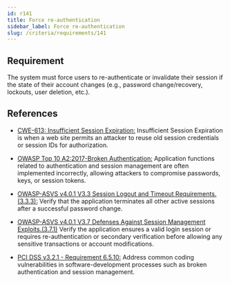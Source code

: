 ```yaml
---
id: r141
title: Force re-authentication
sidebar_label: Force re-authentication
slug: /criteria/requirements/141
---
```


## Requirement

The system must force users to re-authenticate
or invalidate their session
if the state of their account changes
(e.g., password change/recovery,
lockouts, user deletion, etc.).

## References

- [CWE-613: Insufficient Session Expiration:](https://cwe.mitre.org/data/definitions/613.html)
  Insufficient Session Expiration
  is when a web site permits an attacker
  to reuse old session credentials
  or session IDs for authorization.

- [OWASP Top 10 A2:2017-Broken Authentication:](https://owasp.org/www-project-top-ten/OWASP_Top_Ten_2017/Top_10-2017_A2-Broken_Authentication)
  Application functions related to authentication
  and session management
  are often implemented incorrectly,
  allowing attackers to compromise passwords,
  keys, or session tokens.

- [OWASP-ASVS v4.0.1 V3.3 Session Logout and Timeout Requirements.(3.3.3):](https://owasp.org/www-pdf-archive/OWASP_Application_Security_Verification_Standard_4.0-en.pdf)
  Verify that the application terminates
  all other active sessions
  after a successful password change.

- [OWASP-ASVS v4.0.1 V3.7 Defenses Against Session Management Exploits.(3.7.1)](https://owasp.org/www-pdf-archive/OWASP_Application_Security_Verification_Standard_4.0-en.pdf)
  Verify the application ensures
  a valid login session
  or requires re-authentication
  or secondary verification
  before allowing any sensitive transactions
  or account modifications.

- [PCI DSS v3.2.1 - Requirement 6.5.10:](https://www.pcisecuritystandards.org/documents/PCI_DSS_v3-2-1.pdf)
  Address common coding vulnerabilities
  in software-development processes
  such as broken authentication
  and session management.
